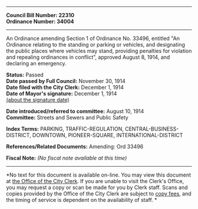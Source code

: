 * * * * *  
  
**Council Bill Number: [](#h0)[](#h2)22310**   
**Ordinance Number: 34004**  
  
* * * * *  
  
An Ordinance amending Section 1 of Ordinance No. 33496, entitled "An Ordinance relating to the standing or parking or vehicles, and designating the public places where vehicles may stand, providing penalties for violation and repealing ordinances in conflict", approved August 8, 1914, and declaring an emergency.  
  
**Status:** Passed   
**Date passed by Full Council:** November 30, 1914   
**Date filed with the City Clerk:** December 1, 1914   
**Date of Mayor's signature:** December 1, 1914   
[(about the signature date)](/~public/approvaldate.htm)   
  
  
**Date introduced/referred to committee:** August 10, 1914   
**Committee:** Streets and Sewers and Public Safety   
  
**Index Terms:** PARKING, TRAFFIC-REGULATION, CENTRAL-BUSINESS-DISTRICT, DOWNTOWN, PIONEER-SQUARE, INTERNATIONAL-DISTRICT  
  
**References/Related Documents:** Amending: Ord 33496  
  
**Fiscal Note:** *(No fiscal note available at this time)*  
  
* * * * *  
  
*No text for this document is available on-line. You may view this document at [the Office of the City Clerk](http://www.seattle.gov/leg/clerk/contactUs.htm). If you are unable to visit the Clerk's Office, you may request a copy or scan be made for you by Clerk staff. Scans and copies provided by the Office of the City Clerk are subject to [copy fees](http://clerk.seattle.gov/~public/clerkfees.htm), and the timing of service is dependent on the availability of staff. *  
  
  
